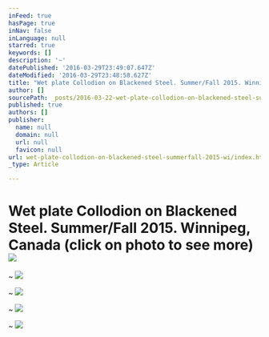 ```yaml
---
inFeed: true
hasPage: true
inNav: false
inLanguage: null
starred: true
keywords: []
description: '~'
datePublished: '2016-03-29T23:49:07.647Z'
dateModified: '2016-03-29T23:48:58.627Z'
title: "Wet plate Collodion on Blackened Steel. Summer/Fall 2015. Winnipeg, Canada (click on photo to see more) \_"
author: []
sourcePath: _posts/2016-03-22-wet-plate-collodion-on-blackened-steel-summerfall-2015-wi.md
published: true
authors: []
publisher:
  name: null
  domain: null
  url: null
  favicon: null
url: wet-plate-collodion-on-blackened-steel-summerfall-2015-wi/index.html
_type: Article

---
```

# Wet plate Collodion on Blackened Steel. Summer/Fall 2015\. Winnipeg, Canada (click on photo to see more)  ![](https://s3-us-west-2.amazonaws.com/the-grid-img/p/098b3085daf359cdd0e3044d1c38daff405b7f65.jpg)

~
![](https://the-grid-user-content.s3-us-west-2.amazonaws.com/bbd1f127-a179-48c7-b3b0-c010ad898033.jpg)

~
![](https://the-grid-user-content.s3-us-west-2.amazonaws.com/c7ab0f59-2eda-4fbc-9c42-3afa4e347d2d.jpg)

~
![](https://the-grid-user-content.s3-us-west-2.amazonaws.com/e996df93-19c9-4e3c-aebc-d43660fd47a3.jpg)

~
![](https://the-grid-user-content.s3-us-west-2.amazonaws.com/8f680f20-3b9c-4579-b21b-3d4b7a8ed860.jpg)